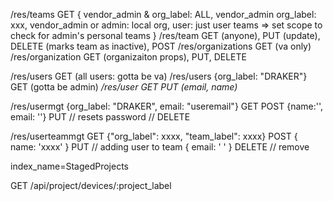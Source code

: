 /res/teams GET { vendor_admin & org_label: ALL, vendor_admin org_label: xxx, vendor\_admin or admin: local org, user: just user teams
 => set scope to check for admin's personal teams }
/res/team GET (anyone), PUT (update), DELETE (marks team as inactive), POST
/res/organizations GET (va only)
/res/organization GET (organizaiton props), PUT, DELETE

/res/users GET (all users: gotta be va)
/res/users {org_label: "DRAKER"} GET (gotta be admin)
*/res/user GET PUT (email, name)*

/res/usermgt {org_label: "DRAKER", email: "useremail"} GET POST {name:'', email: ''} PUT // resets password // DELETE

/res/userteammgt GET {"org_label": xxxx, "team_label": xxxx} POST { name: 'xxxx' } PUT // adding user to team { email: ' ' } DELETE // remove 


index_name=StagedProjects

GET /api/project/devices/:project_label 
